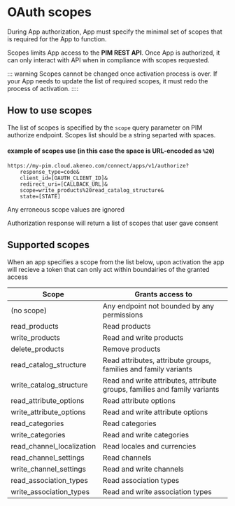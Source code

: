 # OAuth scopes

During App authorization, App must specify the minimal set of scopes that is required for the App to function.

Scopes limits App access to the **PIM REST API**. Once App is authorized, it can only interact with API when in compliance with scopes requested.

::: warning
Scopes cannot be changed once activation process is over.
If your App needs to update the list of required scopes, it must redo the process of activation.
::::

## How to use scopes

The list of scopes is specified by the `scope` query parameter on PIM authorize endpoint.
Scopes list should be a string separted with spaces.

#### example of scopes use (in this case the space is URL-encoded as `%20`)

```
https://my-pim.cloud.akeneo.com/connect/apps/v1/authorize?
    response_type=code&
    client_id=[OAUTH_CLIENT_ID]&
    redirect_uri=[CALLBACK_URL]&
    scope=write_products%20read_catalog_structure&
    state=[STATE]
```

Any erroneous scope values are ignored

Authorization response will return a list of scopes that user gave consent

## Supported scopes

When an app specifies a scope from the list below, upon activation the app will recieve a token that can only act within boundairies of the granted access

| Scope | Grants access to |
|-------|------------|
| (no scope) | Any endpoint not bounded by any permissions |
| read_products | Read products |
| write_products | Read and write products |
| delete_products | Remove products |
| read_catalog_structure | Read attributes, attribute groups, families and family variants|
| write_catalog_structure | Read and write attributes, attribute groups, families and family variants |
| read_attribute_options | Read attribute options |
| write_attribute_options | Read and write attribute options  |
| read_categories | Read categories  |
| write_categories | Read and write categories |
| read_channel_localization | Read locales and currencies |
| read_channel_settings | Read channels |
| write_channel_settings | Read and write channels |
| read_association_types | Read association types |
| write_association_types | Read and write association types |

